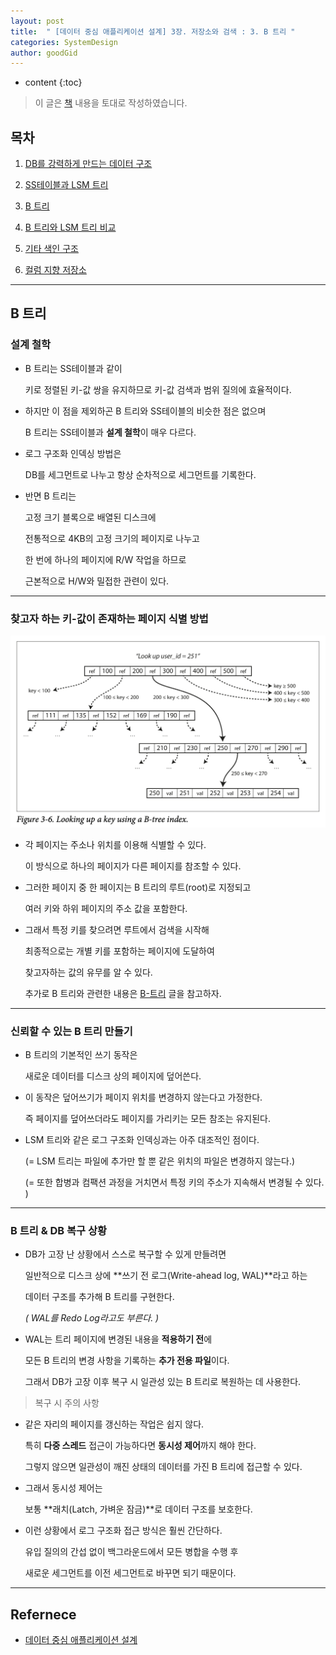 ```yaml
---
layout: post
title:  " [데이터 중심 애플리케이션 설계] 3장. 저장소와 검색 : 3. B 트리 "
categories: SystemDesign
author: goodGid
---
```

* content
{:toc}

> 이 글은 [책](https://book.naver.com/bookdb/book_detail.nhn?bid=13483879) 내용을 토대로 작성하였습니다.

## 목차

1. [DB를 강력하게 만드는 데이터 구조]({{site.url}}/SD-Repository-and-Search-Data-Structures-that-Make-the-DB-powerful)

2. [SS테이블과 LSM 트리]({{site.url}}/SD-Repository-and-Search-SS-table-and-LSM-tree)

3. [B 트리]({{site.url}}/SD-Repository-and-Search-B-Tree)

4. [B 트리와 LSM 트리 비교]({{site.url}}/SD-Repository-and-Search-Comparison-of-B-tree-and-LSM-tree)

5. [기타 색인 구조]({{site.url}}/SD-Repository-and-Search-Other-Index-Structures)

6. [컬럼 지향 저장소]({{site.url}}/SD-Repository-and-Search-Column-Oriented-Storage)


---

## B 트리

### 설계 철학

* B 트리는 SS테이블과 같이 

  키로 정렬된 키-값 쌍을 유지하므로 키-값 검색과 범위 질의에 효율적이다.

* 하지만 이 점을 제외하곤 B 트리와 SS테이블의 비슷한 점은 없으며

  B 트리는 SS테이블과 **설계 철학**이 매우 다르다.

* 로그 구조화 인덱싱 방법은 

  DB를 세그먼트로 나누고 항상 순차적으로 세그먼트를 기록한다.

* 반면 B 트리는 

  고정 크기 블록으로 배열된 디스크에

  전통적으로 4KB의 고정 크기의 페이지로 나누고
  
  한 번에 하나의 페이지에 R/W 작업을 하므로

  근본적으로 H/W와 밀접한 관련이 있다.

---

### 찾고자 하는 키-값이 존재하는 페이지 식별 방법

![](/assets/img/sd/SD-Repository-and-Search-B-Tree_1.png)

* 각 페이지는 주소나 위치를 이용해 식별할 수 있다.

  이 방식으로 하나의 페이지가 다른 페이지를 참조할 수 있다.

* 그러한 페이지 중 한 페이지는 B 트리의 루트(root)로 지정되고

  여러 키와 하위 페이지의 주소 값을 포함한다.

* 그래서 특정 키를 찾으려면 루트에서 검색을 시작해

  최종적으로는 개별 키를 포함하는 페이지에 도달하여

  찾고자하는 값의 유무를 알 수 있다.
  
  추가로 B 트리와 관련한 내용은 [B-트리]({{site.url}}/FP-B-Tree) 글을 참고하자.

---

### 신뢰할 수 있는 B 트리 만들기

* B 트리의 기본적인 쓰기 동작은 

  새로운 데이터를 디스크 상의 페이지에 덮어쓴다.

* 이 동작은 덮어쓰기가 페이지 위치를 변경하지 않는다고 가정한다.

  즉 페이지를 덮어쓰더라도 페이지를 가리키는 모든 참조는 유지된다.

* LSM 트리와 같은 로그 구조화 인덱싱과는 아주 대조적인 점이다.

  (= LSM 트리는 파일에 추가만 할 뿐 같은 위치의 파일은 변경하지 않는다.)

  (= 또한 합병과 컴팩션 과정을 거치면서 특정 키의 주소가 지속해서 변경될 수 있다. )


---

### B 트리 & DB 복구 상황

* DB가 고장 난 상황에서 스스로 복구할 수 있게 만들려면

  일반적으로 디스크 상에 **쓰기 전 로그(Write-ahead log, WAL)**라고 하는 
  
  데이터 구조를 추가해 B 트리를 구현한다.

  *( WAL를 Redo Log라고도 부른다. )*

* WAL는 트리 페이지에 변경된 내용을 **적용하기 전**에

  모든 B 트리의 변경 사항을 기록하는 **추가 전용 파일**이다.

  그래서 DB가 고장 이후 복구 시 일관성 있는 B 트리로 복원하는 데 사용한다.

> 복구 시 주의 사항

* 같은 자리의 페이지를 갱신하는 작업은 쉽지 않다.

  특히 **다중 스레드** 접근이 가능하다면 **동시성 제어**까지 해야 한다.

  그렇지 않으면 일관성이 깨진 상태의 데이터를 가진 B 트리에 접근할 수 있다.

* 그래서 동시성 제어는 
  
  보통 **래치(Latch, 가벼운 잠금)**로 데이터 구조를 보호한다.

* 이런 상황에서 로그 구조화 접근 방식은 훨씬 간단하다.

  유입 질의의 간섭 없이 백그라운드에서 모든 병합을 수행 후

  새로운 세그먼트를 이전 세그먼트로 바꾸면 되기 때문이다.


---

## Refernece

* [데이터 중심 애플리케이션 설계](https://book.naver.com/bookdb/book_detail.nhn?bid=13483879)




